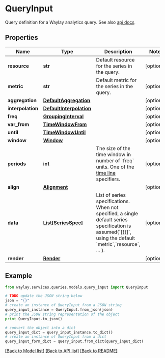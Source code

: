 # QueryInput

Query definition for a Waylay analytics query.  See also [api docs](https://docs.waylay.io/#/api/query/?id=data-query-json-representation).

## Properties

Name | Type | Description | Notes
------------ | ------------- | ------------- | -------------
**resource** | **str** | Default resource for the series in the query. | [optional] 
**metric** | **str** | Default metric for the series in the query. | [optional] 
**aggregation** | [**DefaultAggregation**](DefaultAggregation.md) |  | [optional] 
**interpolation** | [**DefaultInterpolation**](DefaultInterpolation.md) |  | [optional] 
**freq** | [**GroupingInterval**](GroupingInterval.md) |  | [optional] 
**var_from** | [**TimeWindowFrom**](TimeWindowFrom.md) |  | [optional] 
**until** | [**TimeWindowUntil**](TimeWindowUntil.md) |  | [optional] 
**window** | [**Window**](Window.md) |  | [optional] 
**periods** | **int** | The size of the time window in number of &#x60;freq&#x60; units. One of the [time line](https://docs.waylay.io/#/api/query/?id&#x3D;time-line-properties) specifiers. | [optional] 
**align** | [**Alignment**](Alignment.md) |  | [optional] 
**data** | [**List[SeriesSpec]**](SeriesSpec.md) | List of series specifications. When not specified, a single default series specification is assumed(&#x60;[{}]&#x60;, using the default &#x60;metric&#x60;,&#x60;resource&#x60;, ... ). | [optional] 
**render** | [**Render**](Render.md) |  | [optional] 

## Example

```python
from waylay.services.queries.models.query_input import QueryInput

# TODO update the JSON string below
json = "{}"
# create an instance of QueryInput from a JSON string
query_input_instance = QueryInput.from_json(json)
# print the JSON string representation of the object
print QueryInput.to_json()

# convert the object into a dict
query_input_dict = query_input_instance.to_dict()
# create an instance of QueryInput from a dict
query_input_form_dict = query_input.from_dict(query_input_dict)
```
[[Back to Model list]](../README.md#documentation-for-models) [[Back to API list]](../README.md#documentation-for-api-endpoints) [[Back to README]](../README.md)


